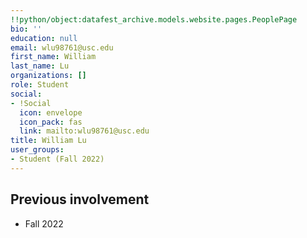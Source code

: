 ```yaml
---
!!python/object:datafest_archive.models.website.pages.PeoplePage
bio: ''
education: null
email: wlu98761@usc.edu
first_name: William
last_name: Lu
organizations: []
role: Student
social:
- !Social
  icon: envelope
  icon_pack: fas
  link: mailto:wlu98761@usc.edu
title: William Lu
user_groups:
- Student (Fall 2022)
---
```



## Previous involvement

* Fall 2022


